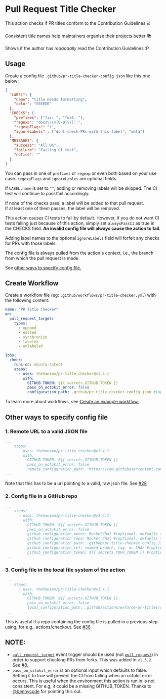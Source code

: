 # Pull Request Title Checker

<!-- prettier-ignore -->
This action checks if PR titles conform to the Contribution Guidelines :ballot_box_with_check: <br/><br/>
Consistent title names help maintainers organise their projects better :books: <br/><br/>
Shows if the author has _reaaaaally_ read the Contribution Guidelines :P

## Usage

Create a config file `.github/pr-title-checker-config.json` like this one below:

```json
{
  "LABEL": {
    "name": "title needs formatting",
    "color": "EEEEEE"
  },
  "CHECKS": {
    "prefixes": ["fix: ", "feat: "],
    "regexp": "docs\\(v[0-9]\\): ",
    "regexpFlags": "i",
    "ignoreLabels" : ["dont-check-PRs-with-this-label", "meta"]
  },
  "MESSAGES": {
    "success": "All OK",
    "failure": "Failing CI test",
    "notice": ""
  }
}
```
You can pass in one of `prefixes` or `regexp` or even both based on your use case. `regexpFlags` and `ignoreLables` are optional fields.

If `LABEL.name` is set to `""`, adding or removing labels will be skipped. The CI test will continue to pass/fail accordingly.

If none of the checks pass, a label will be added to that pull request. \
If at least one of them passes, the label will be removed.

This action causes CI tests to fail by default. However, if you do not want CI tests failing just because of this action, simply set `alwaysPassCI` as true in the CHECKS field. **An invalid config file will always cause the action to fail.**

Adding label names to the optional `ignoreLabels` field will forfeit any checks for PRs with those labels.

The config file is always pulled from the action's context, i.e., the branch from which the pull request is made.

See [other ways to specify config file.](#other-ways-to-specify-config-file)

## Create Workflow

Create a workflow file (eg: `.github/workflows/pr-title-checker.yml`) with the following content:

```yaml
name: "PR Title Checker"
on:
  pull_request_target:
    types:
      - opened
      - edited
      - synchronize
      - labeled
      - unlabeled

jobs:
  check:
    runs-on: ubuntu-latest
    steps:
      - uses: thehanimo/pr-title-checker@v1.4.1
        with:
          GITHUB_TOKEN: ${{ secrets.GITHUB_TOKEN }}
          pass_on_octokit_error: false
          configuration_path: .github/pr-title-checker-config.json #(optional. defaults to .github/pr-title-checker-config.json)
```

To learn more about workflows, see [Create an example workflow.](https://docs.github.com/en/actions/using-workflows/about-workflows#create-an-example-workflow)

## Other ways to specify config file

### 1. Remote URL to a valid JSON file
```yaml
...
    steps:
      - uses: thehanimo/pr-title-checker@v1.4.1
        with:
          GITHUB_TOKEN: ${{ secrets.GITHUB_TOKEN }}
          pass_on_octokit_error: false
          remote_configuration_path: "https://raw.githubusercontent.com/grpc/grpc/master/.github/pr_title_checker_config.json"
...
```
Note that this has to be a url pointing to a valid, raw json file. See [#28](https://github.com/thehanimo/pr-title-checker/issues/28)

### 2. Config file in a GitHub repo
```yaml
...
    steps:
      - uses: thehanimo/pr-title-checker@v1.4.1
        with:
          GITHUB_TOKEN: ${{ secrets.GITHUB_TOKEN }}
          pass_on_octokit_error: false
          github_configuration_owner: RocketChat #(optional. defaults to the owner of the repo in which the action is run)
          github_configuration_repo: Rocket.Chat #(optional. defaults to the repo in which the action is run)
          github_configuration_path: .github/pr-title-checker-config.json #(optional. defaults to .github/pr-title-checker-config.json)
          github_configuration_ref: <named branch, tag, or SHA> #(optional. defaults to the latest commit on the default branch or, if the repo specified is the same as the one on which the action is running, it defaults to the current context's sha)
          github_configuration_token: ${{ secrets.YOUR_TOKEN }} #(optional. defaults to GITHUB_TOKEN)
...
```

### 3. Config file in the local file system of the action
```yaml
...
    steps:
      - uses: thehanimo/pr-title-checker@v1.4.1
        with:
          GITHUB_TOKEN: ${{ secrets.GITHUB_TOKEN }}
          pass_on_octokit_error: false
          local_configuration_path: .github/actions/enforce-pr-titles/config.json
...
```
This is useful if a repo containing the config file is pulled in a previous step using, for e.g., actions/checkout. See [#36](https://github.com/thehanimo/pr-title-checker/issues/36)


## NOTE:
* [`pull_request_target`](https://docs.github.com/en/actions/learn-github-actions/events-that-trigger-workflows#pull_request_target) event trigger should be used (not [`pull_request`](https://docs.github.com/en/actions/learn-github-actions/events-that-trigger-workflows#pull_request)) in order to support checking PRs from forks. This was added in `v1.3.2`. See [#8.](https://github.com/thehanimo/pr-title-checker/issues/8)
* `pass_on_octokit_error` is an optional input which defaults to false. Setting it to true will prevent the CI from failing when an octokit error occurs. This is useful when the environment this action is run in is not consistent. For e.g, it could be a missing GITHUB_TOKEN. Thanks to [@bennycode](https://github.com/bennycode) for pointing this out.
